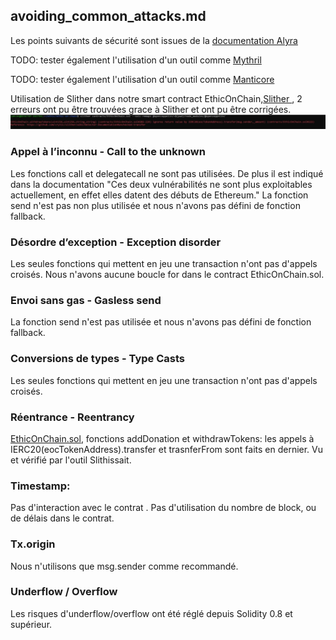 ## avoiding_common_attacks.md

Les points suivants de sécurité sont issues de la [documentation Alyra](https://ecole.alyra.fr/mod/page/view.php?id=900)

TODO: tester également l'utilisation d'un outil comme [Mythril](https://github.com/ConsenSys/mythril)

TODO: tester également l'utilisation d'un outil comme [Manticore  ](https://github.com/trailofbits/manticore)

Utilisation de Slither dans notre smart contract EthicOnChain,[Slither ](https://github.com/crytic/slither),
2 erreurs ont pu être trouvées grace à Slither et ont pu être corrigées.
![Cover](./images/avoiding_common_attacks/Slither.JPG)


### Appel à l’inconnu - Call to the unknown

Les fonctions call et delegatecall ne sont pas utilisées. De plus il est indiqué dans la documentation "Ces deux vulnérabilités ne sont plus exploitables actuellement, en effet elles datent des débuts de Ethereum."
La fonction send n'est pas non plus utilisée et nous n'avons pas défini de fonction fallback.

### Désordre d’exception - Exception disorder

Les seules fonctions qui mettent en jeu une transaction n'ont pas d'appels croisés. Nous n'avons aucune boucle for dans le contract EthicOnChain.sol.

### Envoi sans gas - Gasless send

La fonction send n'est pas utilisée et nous n'avons pas défini de fonction fallback.

### Conversions de types - Type Casts

Les seules fonctions qui mettent en jeu une transaction n'ont pas d'appels croisés.

### Réentrance - Reentrancy 

[EthicOnChain.sol](contracts/EthicOnChain.sol), fonctions addDonation et withdrawTokens: les appels à IERC20(eocTokenAddress).transfer et trasnferFrom sont faits en dernier. Vu et vérifié par l'outil Slithissait.

### Timestamp:
Pas d'interaction avec le contrat . Pas d'utilisation du nombre de block, ou de délais dans le contrat.

### Tx.origin

Nous n'utilisons que msg.sender comme recommandé.

### Underflow / Overflow

Les risques d'underflow/overflow ont été réglé depuis Solidity 0.8 et supérieur.





